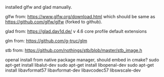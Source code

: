 installed glfw and glad manually.

glfw from:
https://www.glfw.org/download.html
which should be same as https://github.com/glfw/glfw (forked to github).

glad from:
https://glad.dav1d.de/
v 4.6
core profile
default extensions

glm from:
https://github.com/g-truc/glm

stb from:
https://github.com/nothings/stb/blob/master/stb_image.h 

openal install from native package manager, should embed in cmake?
sudo apt-get install libalut-dev
sudo apt-get install libopenal-dev
sudo apt-get install libavformat57 libavformat-dev libavcodec57 libswscale-dev

